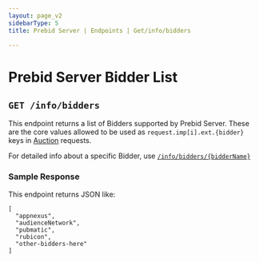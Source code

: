 ```yaml
---
layout: page_v2
sidebarType: 5
title: Prebid Server | Endpoints | Get/info/bidders

---
```


# Prebid Server Bidder List

## `GET /info/bidders`

This endpoint returns a list of Bidders supported by Prebid Server.
These are the core values allowed to be used as `request.imp[i].ext.{bidder}`
keys in [Auction](../openrtb2/auction.html) requests.

For detailed info about a specific Bidder, use [`/info/bidders/{bidderName}`](./bidders/bidderName.html)

### Sample Response

This endpoint returns JSON like:

```
[
  "appnexus",
  "audienceNetwork",
  "pubmatic",
  "rubicon",
  "other-bidders-here"
]
```
